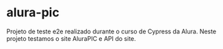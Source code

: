 # alura-pic

Projeto de teste e2e realizado durante o curso de Cypress da Alura.
Neste projeto testamos o site AluraPIC e API do site.
